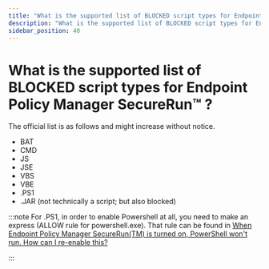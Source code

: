 ```yaml
---
title: "What is the supported list of BLOCKED script types for Endpoint Policy Manager SecureRun™ ?"
description: "What is the supported list of BLOCKED script types for Endpoint Policy Manager SecureRun™ ?"
sidebar_position: 40
---
```


# What is the supported list of BLOCKED script types for Endpoint Policy Manager SecureRun™ ?

The official list is as follows and might increase without notice.

- BAT
- CMD
- JS
- JSE
- VBS
- VBE
- .PS1
- .JAR (not technically a script; but also blocked)

:::note
For .PS1, in order to enable Powershell at all, you need to make an express (ALLOW rule
for powershell.exe). That rule can be found in
[When Endpoint Policy Manager SecureRun(TM) is turned on, PowerShell won't run. How can I re-enable this?](/docs/endpointpolicymanager/components/endpointprivilegemanager/knowledgebase/tipssecurerun/enablepowershell.md)

:::
